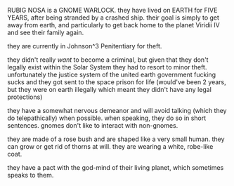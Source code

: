 RUBIG NOSA is a GNOME WARLOCK. they have lived on EARTH for FIVE YEARS, after being stranded by a crashed ship. their goal is simply to get away from earth, and particularly to get back home to the planet Viridii IV and see their family again. 

they are currently in Johnson^3 Penitentiary for theft.

they didn't really *want* to become a criminal, but given that they don't legally exist within the Solar System they had to resort to minor theft. unfortunately the justice system of the united earth government fucking sucks and they got sent to the space prison for life (would've been 2 years, but they were on earth illegally which meant they didn't have any legal protections)

they have a somewhat nervous demeanor and will avoid talking (which they do telepathically) when possible. when speaking, they do so in short sentences. gnomes don't like to interact with non-gnomes.

they are made of a rose bush and are shaped like a very small human. they can grow or get rid of thorns at will. they are wearing a white, robe-like coat.

they have a pact with the god-mind of their living planet, which sometimes speaks to them.
